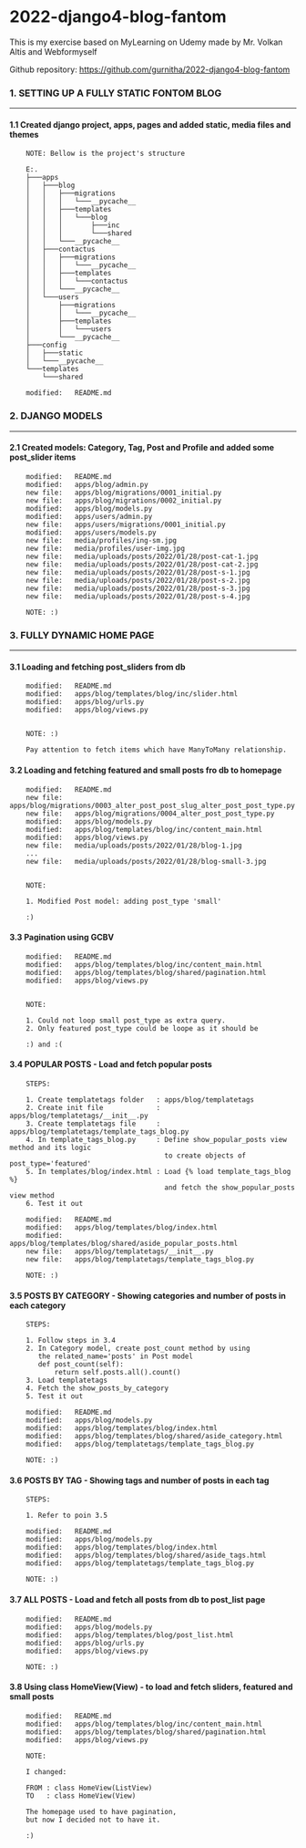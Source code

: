 # 2022-django4-blog-fantom
This is my exercise based on MyLearning on Udemy made by Mr. Volkan Altis and Webformyself

Github repository: https://github.com/gurnitha/2022-django4-blog-fantom



### 1. SETTING UP A FULLY STATIC FONTOM BLOG
--------------------------------------------

#### 1.1 Created django project, apps, pages and added static, media files and themes

        NOTE: Bellow is the project's structure

        E:.
        ├───apps
        │   ├───blog
        │   │   ├───migrations
        │   │   │   └───__pycache__
        │   │   ├───templates
        │   │   │   └───blog
        │   │   │       ├───inc
        │   │   │       └───shared
        │   │   └───__pycache__
        │   ├───contactus
        │   │   ├───migrations
        │   │   │   └───__pycache__
        │   │   ├───templates
        │   │   │   └───contactus
        │   │   └───__pycache__
        │   └───users
        │       ├───migrations
        │       │   └───__pycache__
        │       ├───templates
        │       │   └───users
        │       └───__pycache__
        ├───config
        │   ├───static
        │   └───__pycache__
        └───templates
            └───shared

        modified:   README.md


### 2. DJANGO MODELS
--------------------

#### 2.1 Created models: Category, Tag, Post and Profile and added some post_slider items

        modified:   README.md
        modified:   apps/blog/admin.py
        new file:   apps/blog/migrations/0001_initial.py
        new file:   apps/blog/migrations/0002_initial.py
        modified:   apps/blog/models.py
        modified:   apps/users/admin.py
        new file:   apps/users/migrations/0001_initial.py
        modified:   apps/users/models.py
        new file:   media/profiles/ing-sm.jpg
        new file:   media/profiles/user-img.jpg
        new file:   media/uploads/posts/2022/01/28/post-cat-1.jpg
        new file:   media/uploads/posts/2022/01/28/post-cat-2.jpg
        new file:   media/uploads/posts/2022/01/28/post-s-1.jpg
        new file:   media/uploads/posts/2022/01/28/post-s-2.jpg
        new file:   media/uploads/posts/2022/01/28/post-s-3.jpg
        new file:   media/uploads/posts/2022/01/28/post-s-4.jpg

        NOTE: :)


### 3. FULLY DYNAMIC HOME PAGE
------------------------------

#### 3.1 Loading and fetching post_sliders from db

        modified:   README.md
        modified:   apps/blog/templates/blog/inc/slider.html
        modified:   apps/blog/urls.py
        modified:   apps/blog/views.py


        NOTE: :)

        Pay attention to fetch items which have ManyToMany relationship.


#### 3.2 Loading and fetching featured and small posts fro db to homepage

        modified:   README.md
        new file:   apps/blog/migrations/0003_alter_post_post_slug_alter_post_post_type.py
        new file:   apps/blog/migrations/0004_alter_post_post_type.py
        modified:   apps/blog/models.py
        modified:   apps/blog/templates/blog/inc/content_main.html
        modified:   apps/blog/views.py
        new file:   media/uploads/posts/2022/01/28/blog-1.jpg
        ...
        new file:   media/uploads/posts/2022/01/28/blog-small-3.jpg


        NOTE: 

        1. Modified Post model: adding post_type 'small'

        :)


#### 3.3 Pagination using GCBV

        modified:   README.md
        modified:   apps/blog/templates/blog/inc/content_main.html
        modified:   apps/blog/templates/blog/shared/pagination.html
        modified:   apps/blog/views.py


        NOTE: 

        1. Could not loop small post_type as extra query.
        2. Only featured post_type could be loope as it should be

        :) and :(


#### 3.4 POPULAR POSTS - Load and fetch popular posts

        STEPS:

        1. Create templatetags folder   : apps/blog/templatetags
        2. Create init file             : apps/blog/templatetags/__init__.py
        3. Create templatetags file     : apps/blog/templatetags/template_tags_blog.py
        4. In template_tags_blog.py     : Define show_popular_posts view method and its logic
                                          to create objects of post_type='featured'
        5. In templates/blog/index.html : Load {% load template_tags_blog %}  
                                          and fetch the show_popular_posts view method
        6. Test it out 

        modified:   README.md
        modified:   apps/blog/templates/blog/index.html
        modified:   apps/blog/templates/blog/shared/aside_popular_posts.html
        new file:   apps/blog/templatetags/__init__.py
        new file:   apps/blog/templatetags/template_tags_blog.py

        NOTE: :)


#### 3.5 POSTS BY CATEGORY - Showing categories and number of posts in each category

        STEPS:

        1. Follow steps in 3.4
        2. In Category model, create post_count method by using 
           the related_name='posts' in Post model
           def post_count(self):
               return self.posts.all().count()
        3. Load templatetags 
        4. Fetch the show_posts_by_category
        5. Test it out

        modified:   README.md
        modified:   apps/blog/models.py
        modified:   apps/blog/templates/blog/index.html
        modified:   apps/blog/templates/blog/shared/aside_category.html
        modified:   apps/blog/templatetags/template_tags_blog.py

        NOTE: :)


#### 3.6 POSTS BY TAG - Showing tags and number of posts in each tag

        STEPS:

        1. Refer to poin 3.5

        modified:   README.md
        modified:   apps/blog/models.py
        modified:   apps/blog/templates/blog/index.html
        modified:   apps/blog/templates/blog/shared/aside_tags.html
        modified:   apps/blog/templatetags/template_tags_blog.py

        NOTE: :)


#### 3.7 ALL POSTS - Load and fetch all posts from db to post_list page

        modified:   README.md
        modified:   apps/blog/models.py
        modified:   apps/blog/templates/blog/post_list.html
        modified:   apps/blog/urls.py
        modified:   apps/blog/views.py

        NOTE: :)


#### 3.8 Using class HomeView(View) - to load and fetch sliders, featured and small posts

        modified:   README.md
        modified:   apps/blog/templates/blog/inc/content_main.html
        modified:   apps/blog/templates/blog/shared/pagination.html
        modified:   apps/blog/views.py

        NOTE:

        I changed:

        FROM : class HomeView(ListView)
        TO   : class HomeView(View)

        The homepage used to have pagination,
        but now I decided not to have it.

        :)
